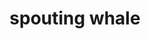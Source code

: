 ---
layout: animals&nature
title: spouting whale
emoji: spouting_whale
permalink: 🐳.html
image: assets/img/3moji/spouting_whale.png
---